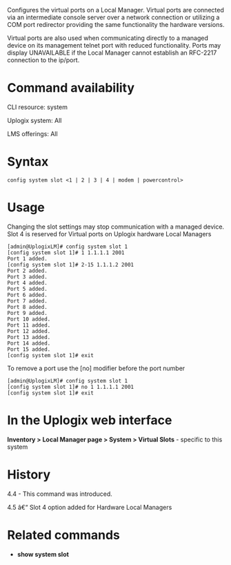 <!-- 5.4 -->

Configures the virtual ports on a Local Manager.  Virtual ports are connected via an intermediate console server over a network connection or utilizing a COM port redirector providing the same functionality the hardware versions.

Virtual ports are also used when communicating directly to a managed device on its management telnet port with reduced functionality. Ports may display UNAVAILABLE if the Local Manager cannot establish an RFC-2217 connection to the ip/port.

# Command availability 

CLI resource: system

Uplogix system: All

LMS offerings: All

# Syntax 

```
config system slot <1 | 2 | 3 | 4 | modem | powercontrol>
```

# Usage 

Changing the slot settings may stop communication with a managed device.  Slot 4 is reserved for Virtual ports on Uplogix hardware Local Managers

```
[admin@UplogixLM]# config system slot 1
[config system slot 1]# 1 1.1.1.1 2001
Port 1 added.
[config system slot 1]# 2-15 1.1.1.2 2001
Port 2 added.
Port 3 added.
Port 4 added.
Port 5 added.
Port 6 added.
Port 7 added.
Port 8 added.
Port 9 added.
Port 10 added.
Port 11 added.
Port 12 added.
Port 13 added.
Port 14 added.
Port 15 added.
[config system slot 1]# exit
```
To remove a port use the [no] modifier before the port number 


```
[admin@UplogixLM]# config system slot 1
[config system slot 1]# no 1 1.1.1.1 2001
[config system slot 1]# exit
```

# In the Uplogix web interface 

**Inventory > Local Manager page > System > Virtual Slots** - specific to this system

# History 

4.4 - This command was introduced.

4.5 â€“ Slot 4 option added for Hardware Local Managers

# Related commands 

- **show system slot**
